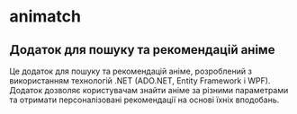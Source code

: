 # animatch

## Додаток для пошуку та рекомендацій аніме

Це додаток для пошуку та рекомендацій аніме, розроблений з використанням технологій .NET (ADO.NET, Entity Framework і WPF). Додаток дозволяє користувачам знайти аніме за різними параметрами та отримати персоналізовані рекомендації на основі їхніх вподобань.
